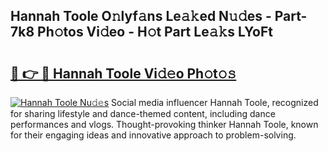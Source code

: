 ## Hannah Toole O𝚗lyf𝚊ns Le𝚊𝚔ed N𝚞𝚍es - Part-7k8 Ph𝚘tos Vi𝚍eo - H𝚘t Part Le𝚊𝚔s LYoFt

# <h2><a href="http://hf30o0.feru.top/?c=Hannah+Toole">🔗 👉 🔴 Hannah Toole Vi𝚍𝚎o Ph𝚘t𝚘𝚜</a></h2>

[![Hannah Toole Nu𝚍𝚎s](https://i.imgur.com/0TWrTi3.gif)](http://hf30o0.feru.top/?c=Hannah+Toole)
Social media influencer Hannah Toole, recognized for sharing lifestyle and dance-themed content, including dance performances and vlogs. Thought-provoking thinker Hannah Toole, known for their engaging ideas and innovative approach to problem-solving. 
